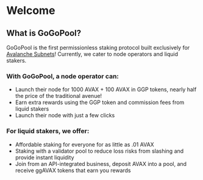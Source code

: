 # Welcome

## What is GoGoPool?

GoGoPool is the first permissionless staking protocol built exclusively for [Avalanche Subnets](https://docs.avax.network/subnets)! Currently, we cater to node operators and liquid stakers.

### With GoGoPool, a node operator can:

* Launch their node for 1000 AVAX + 100 AVAX in GGP tokens, nearly half the price of the traditional avenue!
* Earn extra rewards using the GGP token and commission fees from liquid stakers
* Launch their node with just a few clicks

### For liquid stakers, we offer:

* Affordable staking for everyone for as little as .01 AVAX
* Staking with a validator pool to reduce loss risks from slashing and provide instant liquidity
* Join from an API-integrated business, deposit AVAX into a pool, and receive ggAVAX tokens that earn you rewards
